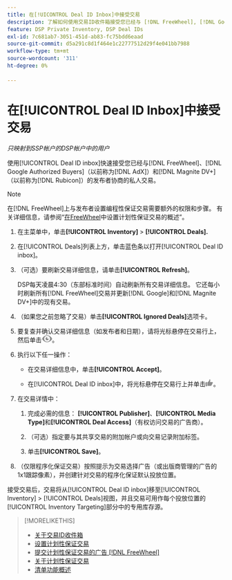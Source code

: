```yaml
---
title: 在[!UICONTROL Deal ID Inbox]中接受交易
description: 了解如何使用交易ID收件箱接受您已经与 [!DNL FreeWheel], [!DNL Google Authorized Buyers] (以前称为 [!DNL AdX]), and [!DNL Magnite DV+] （以前称为 [!DNL Rubicon]）)上的发布者协商的私人交易。
feature: DSP Private Inventory, DSP Deal IDs
exl-id: 7c681ab7-3051-451d-ab83-fc75bdd6eaad
source-git-commit: d5a291c8d1f464e1c22777512d29f4e041bb7988
workflow-type: tm+mt
source-wordcount: '311'
ht-degree: 0%

---
```


# 在[!UICONTROL Deal ID Inbox]中接受交易

*只映射到SSP帐户的DSP帐户中的用户*

使用[!UICONTROL Deal ID inbox]快速接受您已经与[!DNL FreeWheel]、[!DNL Google Authorized Buyers]（以前称为[!DNL AdX]）和[!DNL Magnite DV+]（以前称为[!DNL Rubicon]）的发布者协商的私人交易。

>[!NOTE]
>
>在[!DNL FreeWheel]上与发布者设置编程性保证交易需要额外的权限和步骤。 有关详细信息，请参阅“[在FreeWheel](freewheel-overview.md)中设置计划性保证交易的概述”。

1. 在主菜单中，单击&#x200B;**[!UICONTROL Inventory]** > **[!UICONTROL Deals].**

1. 在[!UICONTROL Deals]列表上方，单击蓝色条以打开[!UICONTROL Deal ID inbox]。

1. （可选）要刷新交易详细信息，请单击&#x200B;**[!UICONTROL Refresh]**。

   DSP每天凌晨4:30（东部标准时间）自动刷新所有交易详细信息。 它还每小时刷新所有[!DNL FreeWheel]交易并更新[!DNL Google]和[!DNL Magnite DV+]中的现有交易。

1. （如果您之前忽略了交易）单击&#x200B;**[!UICONTROL Ignored Deals]**&#x200B;选项卡。

1. 要复查并确认交易详细信息（如发布者和日期），请将光标悬停在交易行上，然后单击![复查](/help/dsp/assets/review.png)。

1. 执行以下任一操作：

   * 在交易详细信息中，单击&#x200B;**[!UICONTROL Accept]**。

   * 在[!UICONTROL Deal ID inbox]中，将光标悬停在交易行上并单击![接受](/help/dsp/assets/accept.png)。

1. 在交易详情中：
   1. 完成必需的信息： **[!UICONTROL Publisher]**、**[!UICONTROL Media Type]**&#x200B;和&#x200B;**[!UICONTROL Deal Access]**（有权访问交易的广告商）。
   1. （可选）指定要与其共享交易的附加帐户或向交易记录附加标签。

   1. 单击&#x200B;**[!UICONTROL Save]**。

1. （仅限程序化保证交易）按照提示为交易选择广告（或出版商管理的广告的1x1跟踪像素），并创建针对交易的程序化保证默认投放位置。

接受交易后，交易将从[!UICONTROL Deal ID inbox]移至[!UICONTROL Inventory] > [!UICONTROL Deals]视图，并且交易可用作每个投放位置的[!UICONTROL Inventory Targeting]部分中的专用库存源。

>[!MORELIKETHIS]
>
>* [关于交易ID收件箱](deal-id-inbox-about.md)
>* [设置计划性保证交易](programmatic-guaranteed-set-up.md)
>* [提交计划性保证交易的广告 [!DNL FreeWheel]](freewheel-submit.md)
>* [关于计划性保证交易](programmatic-guaranteed-about.md)
>* [清单功能概述](inventory-overview.md)
